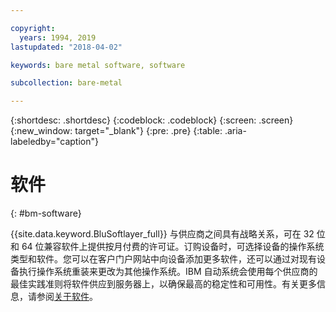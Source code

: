 ```yaml
---

copyright:
  years: 1994, 2019
lastupdated: "2018-04-02"

keywords: bare metal software, software

subcollection: bare-metal

---
```


{:shortdesc: .shortdesc}
{:codeblock: .codeblock}
{:screen: .screen}
{:new_window: target="_blank"}
{:pre: .pre}
{:table: .aria-labeledby="caption"}

# 软件
{: #bm-software}

{{site.data.keyword.BluSoftlayer_full}} 与供应商之间具有战略关系，可在 32 位和 64 位兼容软件上提供按月付费的许可证。订购设备时，可选择设备的操作系统类型和软件。您可以在客户门户网站中向设备添加更多软件，还可以通过对现有设备执行操作系统重装来更改为其他操作系统。IBM 自动系统会使用每个供应商的最佳实践准则将软件供应到服务器上，以确保最高的稳定性和可用性。有关更多信息，请参阅[关于软件](/docs/infrastructure/software?topic=software-getting-started)。
